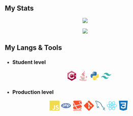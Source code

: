 

<!--- Stats --->
## My Stats
<p align="center"><img src="https://github-readme-stats.vercel.app/api/?username=AmolKumarGupta&theme=onedark&show_icons=true"></p>

<p align="center"><img src="https://github-readme-stats.vercel.app/api/top-langs?username=AmolKumarGupta&theme=dracula&layout=compact"></p>

## My Langs & Tools

- ### Student level
  <p align="center">
  <img width="32" src="https://raw.githubusercontent.com/devicons/devicon/master/icons/cplusplus/cplusplus-original.svg")>
  <img width="32" src="https://raw.githubusercontent.com/devicons/devicon/master/icons/java/java-plain.svg")>
  <img width="32" src="https://raw.githubusercontent.com/devicons/devicon/master/icons/python/python-original.svg")>
  <img width="32" src="https://raw.githubusercontent.com/devicons/devicon/master/icons/tailwindcss/tailwindcss-plain.svg")>
  </p>
  
- ### Production level
  <p align="center">
  <img width="32" src="https://raw.githubusercontent.com/devicons/devicon/master/icons/javascript/javascript-plain.svg")>
  <img width="32" src="https://raw.githubusercontent.com/devicons/devicon/master/icons/php/php-plain.svg")>
  <img width="32" src="https://raw.githubusercontent.com/devicons/devicon/master/icons/laravel/laravel-plain-wordmark.svg")>
  <img width="32" src="https://raw.githubusercontent.com/devicons/devicon/master/icons/git/git-plain.svg")>
  <img width="32" src="https://raw.githubusercontent.com/devicons/devicon/master/icons/mysql/mysql-original.svg")>
  <img width="32" src="https://raw.githubusercontent.com/devicons/devicon/master/icons/react/react-original.svg")>
  <img width="32" src="https://raw.githubusercontent.com/devicons/devicon/master/icons/css3/css3-plain.svg")>
  </p>
